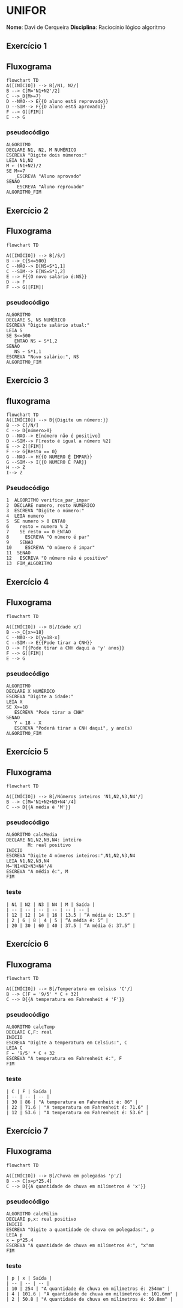 
# UNIFOR
**Nome**: Davi de Cerqueira
**Disciplina**: Raciocínio lógico algoritmo

## Exercício 1
## Fluxograma

```mermaid
flowchart TD
A([INÍCIO]) --> B[/N1, N2/]
B --> C[M='N1+N2'/2]
C --> D{M>=7}
D --NÃO--> E{{O aluno está reprovado}}
D --SIM--> F{{O aluno está aprovado}}
F --> G([FIM])
E --> G
```
### pseudocódigo
```
ALGORITMO
DECLARE N1, N2, M NUMÉRICO
ESCREVA "Digite dois números:"
LEIA N1,N2
M ← (N1+N2)/2
SE M>=7
    ESCREVA "Aluno aprovado"
SENÃO
    ESCREVA "Aluno reprovado"
ALGORITMO_FIM
```
## Exercício 2
## Fluxograma

```mermaid
flowchart TD

A([INÍCIO]) --> B[/S/]
B --> C{S<=500}
C --NÃO--> D[NS=S*1,1]
C --SIM--> E[NS=S*1,2]
E --> F{{O novo salário é:NS}}
D --> F 
F --> G([FIM])
```
### pseudocódigo
```
ALGORITMO 
DECLARE S, NS NUMÉRICO
ESCREVA "Digite salário atual:"
LEIA S
SE S<=500
   ENTAO NS ← S*1,2
SENÃO
   NS ← S*1,1
ESCREVA "Novo salário:", NS
ALGORITMO_FIM
```
## Exercício 3
## fluxograma

```mermaid
flowchart TD
A([INÍCIO]) --> B{{Digite um número:}} 
B --> C[/N/]
C --> D{número>0}
D --NAO--> E[número não é positivo]
D --SIM--> F[resto é igual a número %2] 
E --> Z([FIM])
F --> G{Resto == 0}
G --NAO--> H{{O NUMERO É ÍMPAR}}
G --SIM--> I{{O NUMERO É PAR}}
H --> Z
I--> Z
```
### Pseudocódigo
```
1  ALGORITMO verifica_par_impar
2  DECLARE numero, resto NUMERICO
3  ESCREVA "Digite o número:"
4  LEIA numero
5  SE numero > 0 ENTAO
6    resto = numero % 2
7    SE resto == 0 ENTAO
8      ESCREVA "O número é par"
9    SENAO
10     ESCREVA "O número é impar"
11  SENAO
12   ESCREVA "O número não é positivo"
13  FIM_ALGORITMO
```
## Exercício 4
## Fluxograma

```mermaid
flowchart TD

A([INÍCIO]) --> B[/Idade x/]
B --> C{x>=18}
C --NÃO--> D[y=18-x]
C --SIM--> E{{Pode tirar a CNH}}
D --> F{{Pode tirar a CNH daqui a 'y' anos}}
F --> G([FIM])
E --> G
```
### pseudocódigo
```
ALGORITMO
DECLARE X NUMÉRICO
ESCREVA "Digite a idade:"
LEIA X
SE X>=18
   ESCREVA "Pode tirar a CNH"
SENAO
   Y ← 18 - X
   ESCREVA "Poderá tirar a CNH daqui", y ano(s)
ALGORITMO_FIM
```
## Exercício 5
## Fluxograma

```mermaid
flowchart TD

A([INÍCIO]) --> B[/Números inteiros 'N1,N2,N3,N4'/]
B --> C[M='N1+N2+N3+N4'/4]
C --> D{{A média é 'M'}}
```
### pseudocódigo
```
ALGORITMO calcMedia
DECLARE N1,N2,N3,N4: inteiro
        M: real positivo
INICIO
ESCREVA "Digite 4 números inteiros:",N1,N2,N3,N4
LEIA N1,N2,N3,N4
M←'N1+N2+N3+N4'/4
ESCREVA "A média é:", M
FIM
```
### teste
```
| N1 | N2 | N3 | N4 | M | Saída |
| -- | -- | -- | -- | -- | -- |
| 12 | 12 | 14 | 16 | 13.5 | “A média é: 13.5“ |
| 2 | 6 | 8 | 4 | 5 | “A média é: 5“ |
| 20 | 30 | 60 | 40 | 37.5 | “A média é: 37.5“ |
```
## Exercício 6
## Fluxograma

```mermaid
flowchart TD

A([INÍCIO]) --> B[/Temperatura em celsius 'C'/]
B --> C[F = '9/5' * C + 32]
C --> D{{A temperatura em Fahrenheit é 'F'}}
```
### pseudocódigo
```
ALGORITMO calcTemp
DECLARE C,F: real       
INICIO
ESCREVA "Digite a temperatura em Celsius:", C
LEIA C
F ← '9/5' * C + 32
ESCREVA "A temperatura em Fahrenheit é:", F
FIM
```
### teste
```
| C | F | Saída |
| -- | -- | -- | 
| 30 | 86 | "A temperatura em Fahrenheit é: 86" | 
| 22 | 71.6 | "A temperatura em Fahrenheit é: 71.6" |  
| 12 | 53.6 | "A temperatura em Fahrenheit é: 53.6" | 
```
## Exercício 7
## Fluxograma

```mermaid
flowchart TD

A([INÍCIO]) --> B[/Chuva em polegadas 'p'/]
B --> C[x=p*25.4]
C --> D{{A quantidade de chuva em milímetros é 'x'}}
```
### pseudocódigo
```
ALGORITMO calcMilim
DECLARE p,x: real positivo       
INICIO
ESCREVA "Digite a quantidade de chuva em polegadas:", p
LEIA p
x ← p*25.4
ESCREVA "A quantidade de chuva em milímetros é:", "x"mm
FIM
```
### teste
```
| p | x | Saída |
| -- | -- | -- | 
| 10 | 254 | "A quantidade de chuva em milímetros é: 254mm" | 
| 4 | 101.6 | "A quantidade de chuva em milímetros é: 101.6mm" |  
| 2 | 50.8 | "A quantidade de chuva em milímetros é: 50.8mm" | 
```


